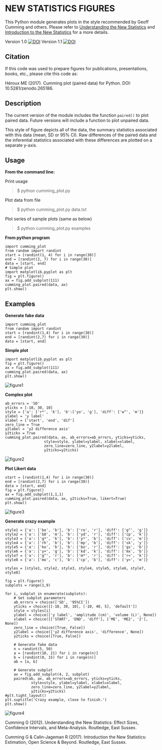 NEW STATISTICS FIGURES
=
This Python module generates plots in the style recommended by Geoff Cumming and others.
Please refer to [Understanding the New Statistics][1] and [Introduction to the New Statistics][2] for
a more details.

Version 1.0 [![DOI](https://zenodo.org/badge/80242479.svg)](https://zenodo.org/badge/latestdoi/80242479)
Version 1.1 [![DOI](https://zenodo.org/badge/DOI/10.5281/zenodo.557127.svg)](https://doi.org/10.5281/zenodo.557127)

Citation
--
If this code was used to prepare figures for publications, presentations, books, etc., please cite this code as:

Héroux ME (2017). Cumming plot (paired data) for Python. DOI: 10.5281/zenodo.265186. 

Description
--
The current version of the module includes the function `paired()` to 
plot paired data. Future versions will include a function to plot 
unpaired data.

This style of figure depicts all of the data, the summary statistics 
associated with this data (mean, SD or 95% CI). Raw differences of the 
paired data and the inferential statistics associated with these 
differences are plotted on a separate y-axis. 

Usage
--
**From the command line:**

Print usage
>$ python cumming_plot.py 

Plot data from file

>$ python cumming_plot.py data.txt

Plot series of sample plots (same as below)
>$ python cumming_plot.py examples

**From python program**
```
import cumming_plot
from random import randint
start = [randint(1, 4) for i in range(30)]
end = [randint(2, 7) for i in range(30)]
data = [start, end]
# Simple plot
import matplotlib.pyplot as plt
fig = plt.figure()
ax = fig.add_subplot(111)
cumming_plot.paired(data, ax)
plt.show()

```
Examples
--

**Generate fake data**

```
import cumming_plot
from random import randint
start = [randint(1,4) for i in range(30)]
end = [randint(2,7) for i in range(30)]
data = [start, end]
```

**Simple plot**
```
import matplotlib.pyplot as plt
fig = plt.figure()
ax = fig.add_subplot(111)
cumming_plot.paired(data, ax)
plt.show()
```

![figure1](./figure_1.png)

**Complex plot**
```
ab_errors = 'SD'
yticks = [-10, 30, 10]
style = {'a': ['r*', 'k'], 'b':['yo', 'g'], 'diff': ['w^', 'm']}
ylabel = 'y label'
xlabel = ['start', 'end', 'dif']
zero_line = True
y2label = 'y2 difference axis'
y2ticks = True
cumming_plot.paired(data, ax, ab_errors=ab_errors, yticks=yticks,
                  style=style, ylabel=ylabel, xlabel=xlabel,
                  zero_line=zero_line, y2label=y2label,
                  y2ticks=y2ticks)
```

![figure2](./figure_2.png)

**Plot Likert data**
```
start = [randint(1,4) for i in range(30)]
end = [randint(2,7) for i in range(30)]
data = [start, end]
fig = plt.figure()
ax = fig.add_subplot(1,1,1)
cumming_plot.paired(data, ax, y2ticks=True, likert=True)
plt.show()
```

![figure3](./figure_3.png)

**Generate crazy example**
```
style1 = {'a': ['bo', 'b'], 'b': ['ro', 'r'], 'diff': ['g^', 'g']}
style2 = {'a': ['b8', 'm'], 'b': ['yd', 'r'], 'diff': ['cp', 'k']}
style3 = {'a': ['g*', 'k'], 'b': ['y*', 'b'], 'diff': ['cv', 'm']}
style4 = {'a': ['rh', 'b'], 'b': ['mp', 'b'], 'diff': ['sk', 'y']}
style5 = {'a': ['ko', 'b'], 'b': ['bo', 'r'], 'diff': ['gs', 'b']}
style6 = {'a': ['y+', 'g'], 'b': ['kd', 'k'], 'diff': ['mx', 'b']}
style7 = {'a': ['g^', 'r'], 'b': ['m*', 'r'], 'diff': ['r<', 'k']}
style8 = {'a': ['mo', 'c'], 'b': ['cp', 'b'], 'diff': ['y>', 'm']}

styles = [style1, style2, style3, style4, style5, style6, style7, style8]

fig = plt.figure()
subplots = range(1,9)

for i, subplot in enumerate(subplots):
    # Set subplot parameters
    ab_errors = choice(['SD', '95%CI'])
    yticks = choice([[-10, 30, 10], [-10, 40, 5], 'default'])
    style = styles[i]
    ylabel = choice(['y label', 'amplitude (cm)', 'volume (L)', None])
    xlabel = choice([['START', 'END', 'diff'], ['ME', 'ME2', '2'], None])
    zero_line = choice([True, False])
    y2label = choice(['y2 difference axis', 'difference', None])
    y2ticks = choice([True, False])

    # Generate fake data
    n = randint(5, 50)
    a = [randint(10, 21) for i in range(n)]
    b = [randint(0, 15) for i in range(n)]
    ab = [a, b]

    # Generate subplot
    ax = fig.add_subplot(4, 2, subplot)
    paired(ab, ax, ab_errors=ab_errors, yticks=yticks,
            style=style, ylabel=ylabel, xlabel=xlabel,
            zero_line=zero_line, y2label=y2label,
            y2ticks=y2ticks)
#plt.tight_layout()
plt.suptitle('Crazy example, close to finish.')
plt.show()
```

![figure4](./figure_4.png)

[1]: https://www.routledge.com/Understanding-The-New-Statistics-Effect-Sizes-Confidence-Intervals-and/Cumming/p/book/9780415879682  
Cumming G (2012). Understanding the New Statistics: Effect Sizes, Confidence Intervals, and	Meta-Analysis. Routledge, East Sussex.

[2]: https://www.routledge.com/Introduction-to-the-New-Statistics-Estimation-Open-Science-and-Beyond/Cumming-Calin-Jageman/p/book/9781138825529
Cumming G & Calin-Jageman R (2017). Introduction the New Statistics: Estimation, Open Science & Beyond. Routledge, East Sussex.
